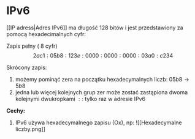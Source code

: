# IPv6
[[IP adress|Adres IPv6]] ma długość 128 bitów i jest przedstawiony za pomocą hexadecimalnych cyfr:

Zapis pełny ( 8 cyfr)
$$ 2ac1:05b8:123e:0000:0000:0000:03a0:c234$$

Skrócony zapis:
1. możemy pominąć zera na początku hexadecymalnych liczb: $05b8 \rightarrow 5b8$
2. jedna lub więcej kolejnych grup zer może zostać zastąpiona dwoma kolejnymi dwukropkami $::$ tylko raz w adresie IPv6

**Cechy:**
1. IPv6 używa hexadecymalnego zapisu (Ox), np:
![[Hexadecymalne liczby.png]]
